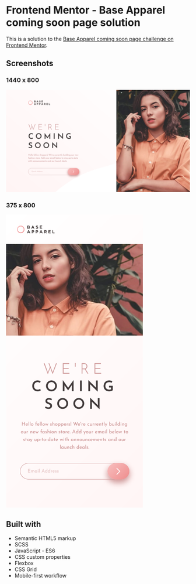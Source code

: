 # Frontend Mentor - Base Apparel coming soon page solution

This is a solution to the [Base Apparel coming soon page challenge on Frontend Mentor](https://www.frontendmentor.io/challenges/base-apparel-coming-soon-page-5d46b47f8db8a7063f9331a0).

## Screenshots

### 1440 x 800
![](./desktop.png)

### 375 x 800
![](./mobile.png)

## Built with

- Semantic HTML5 markup
- SCSS
- JavaScript - ES6
- CSS custom properties
- Flexbox
- CSS Grid
- Mobile-first workflow

